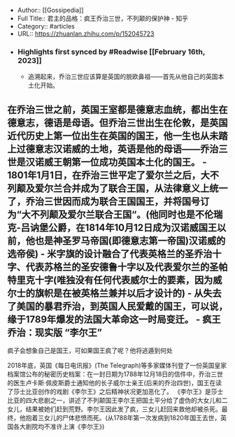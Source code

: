 - Author:: [[Gossipedia]]
- Full Title:: 君主的品格：疯王乔治三世，不列颠的保护神 - 知乎
- Category:: #articles
- URL:: https://zhuanlan.zhihu.com/p/152045723
- ### Highlights first synced by #Readwise [[February 16th, 2023]]
    - 追溯起来，乔治三世应该算是英国的脱欧鼻祖——首先从他自己的英国本土化开始。

在乔治三世之前，英国王室都是德意志血统，都出生在德意志，德语是母语。但乔治三世出生在伦敦，是英国近代历史上第一位出生在英国的国王，他一生也从未踏上过德意志汉诺威的土地，英语是他的母语——**乔治三世是汉诺威王朝第一位成功英国本土化的国王**。
    - 1801年1月1日，在乔治三世平定了爱尔兰之后，大不列颠及爱尔兰合并成为了联合王国，从法律意义上统一了，乔治三世因而成为联合王国国王，并将国号订为“大不列颠及爱尔兰联合王国“。(他同时也是不伦瑞克-吕讷堡公爵，在1814年10月12日成为汉诺威国王以前，他也是神圣罗马帝国(即德意志第一帝国)汉诺威的选帝侯)
    - 米字旗的设计融合了代表英格兰的圣乔治十字、代表苏格兰的圣安德鲁十字以及代表爱尔兰的圣帕特里克十字(唯独没有任何代表威尔士的要素，因为威尔士的旗帜是在被英格兰兼并以后才设计的)
    - 从失去了美国的暴君乔治，到英国人民爱戴的国王，可以说，缘于1789年爆发的法国大革命这一时局变迁。
    - **疯王乔治：现实版 “李尔王”**
------------------
疯子会想象自己是国王，可如果国王疯了呢？他将逃遁到何处

2018年底，英国《每日电讯报》(The Telegraph)等多家媒体刊登了一份英国皇家档案馆公布的秘密历史档案：在一封日期为1788年12月18日的信件中，乔治三世的医生卢卡斯·佩皮斯爵士通知他的长子威尔士亲王(后来的乔治四世)，国王在读了莎士比亚创作的戏剧《李尔王》之后精神状况更加恶化了。
《李尔王》是莎士比亚的四大悲剧之一，讲述了不列颠国王李尔王把国土平分给了虚伪的大女儿和二女儿，结果被她们赶到荒野。李尔王因此发了疯，三女儿赶回来救他却被杀死。最终，他抱着三女儿的尸体悲愤而死。(从1788年第一次发病到1820年国王去世，英国各大剧院均不准许上演《李尔王》)

